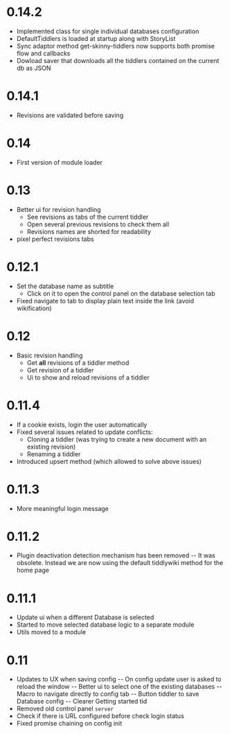 # 0.14.2
- Implemented class for single individual databases configuration
- DefaultTiddlers is loaded at startup along with StoryList
- Sync adaptor method get-skinny-tiddlers now supports both promise flow and callbacks
- Dowload saver that downloads all the tiddlers contained on the current db as JSON
# 0.14.1
- Revisions are validated before saving 
# 0.14
- First version of module loader
# 0.13
- Better ui for revision handling
  - See revisions as tabs of the current tiddler
  - Open several previous revisions to check them all
  - Revisions names are shorted for readability
 - pixel perfect revisions tabs
# 0.12.1
- Set the database name as subtitle
  - Click on it to open the control panel on the database selection tab
- Fixed navigate to tab to display plain text inside the link (avoid wikification)
# 0.12
- Basic revision handling
  - Get **all** revisions of a tiddler method
  - Get revision of a tiddler
  - Ui to show and reload revisions of a tiddler
# 0.11.4
- If a cookie exists, login the user automatically
- Fixed several issues related to update conflicts:
  - Cloning a tiddler (was trying to create a new document with an existing revision)
  - Renaming a tiddler
- Introduced upsert method (which allowed to solve above issues)
# 0.11.3
- More meaningful login message
# 0.11.2
- Plugin deactivation detection mechanism has been removed
-- It was obsolete. Instead we are now using the default tiddlywiki method for the home page
# 0.11.1
- Update ui when a different Database is selected
- Started to move selected database logic to a separate module
- Utils moved to a module
# 0.11
- Updates to UX when saving config
-- On config update user is asked to reload the window
-- Better ui to select one of the existing databases
-- Macro to navigate directly to config tab
-- Button tiddler to save Database config
-- Clearer Getting started tid
- Removed old control panel `server`
- Check if there is URL configured before check login status
- Fixed promise chaining on config init